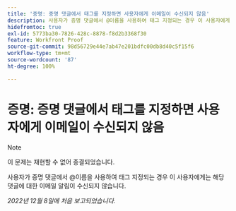 ```yaml
---
title: '증명: 증명 댓글에서 태그를 지정하면 사용자에게 이메일이 수신되지 않음'
description: 사용자가 증명 댓글에서 @이름을 사용하여 태그 지정되는 경우 이 사용자에게는 해당 댓글에 대한 이메일 알림이 수신되지 않습니다.
hidefromtoc: true
exl-id: 5773ba30-7826-428c-8878-f8d2b3368f30
feature: Workfront Proof
source-git-commit: 98d56729e44e7ab47e201bdfc00db8d40c5f15f6
workflow-type: tm+mt
source-wordcount: '87'
ht-degree: 100%

---
```


# 증명: 증명 댓글에서 태그를 지정하면 사용자에게 이메일이 수신되지 않음

>[!NOTE]
>
>이 문제는 재현할 수 없어 종결되었습니다.

사용자가 증명 댓글에서 @이름을 사용하여 태그 지정되는 경우 이 사용자에게는 해당 댓글에 대한 이메일 알림이 수신되지 않습니다.

_2022년 12월 8일에 처음 보고되었습니다._
